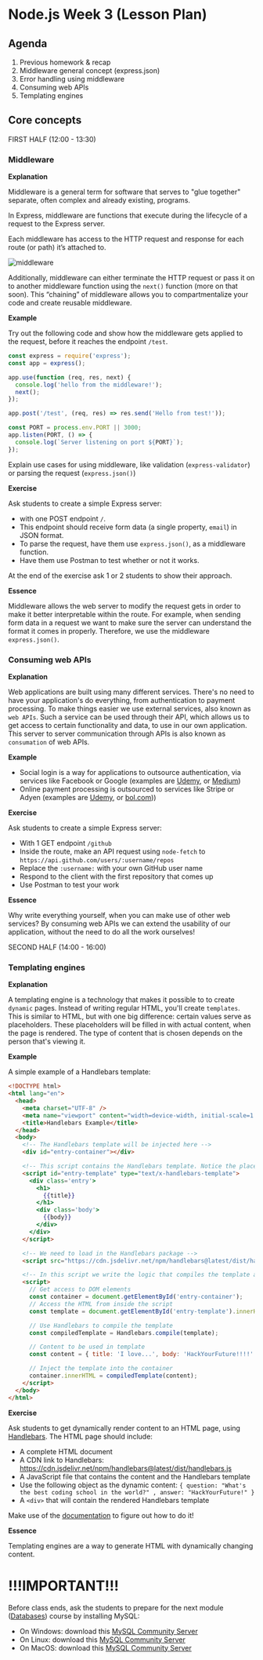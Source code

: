 # Node.js Week 3 (Lesson Plan)

## Agenda

1. Previous homework & recap
2. Middleware general concept (express.json)
3. Error handling using middleware
4. Consuming web APIs
5. Templating engines

## Core concepts

FIRST HALF (12:00 - 13:30)

### Middleware

**Explanation**

Middleware is a general term for software that serves to "glue together" separate, often complex and already existing, programs.

In Express, middleware are functions that execute during the lifecycle of a request to the Express server.

Each middleware has access to the HTTP request and response for each route (or path) it’s attached to.

![middleware](https://d33wubrfki0l68.cloudfront.net/a22bb45df146d43b57f2f6c90182d19e7394cd96/d6e10/assets-jekyll/blog/express-middleware-examples/middleware-30b3b30ad54e21d8281719042860f3edd9fb1f40f93150233a08165d908f4631.png)

Additionally, middleware can either terminate the HTTP request or pass it on to another middleware function using the `next()` function (more on that soon). This “chaining” of middleware allows you to compartmentalize your code and create reusable middleware.

**Example**

Try out the following code and show how the middleware gets applied to the request, before it reaches the endpoint `/test`.

```js
const express = require('express');
const app = express();

app.use(function (req, res, next) {
  console.log('hello from the middleware!');
  next();
});

app.post('/test', (req, res) => res.send('Hello from test!'));

const PORT = process.env.PORT || 3000;
app.listen(PORT, () => {
  console.log(`Server listening on port ${PORT}`);
});
```

Explain use cases for using middleware, like validation (`express-validator`) or parsing the request (`express.json()`)

**Exercise**

Ask students to create a simple Express server:

- with one POST endpoint `/`.
- This endpoint should receive form data (a single property, `email`) in JSON format.
- To parse the request, have them use `express.json()`, as a middleware function.
- Have them use Postman to test whether or not it works.

At the end of the exercise ask 1 or 2 students to show their approach.

**Essence**

Middleware allows the web server to modify the request gets in order to make it better interpretable within the route. For example, when sending form data in a request we want to make sure the server can understand the format it comes in properly. Therefore, we use the middleware `express.json()`.

### Consuming web APIs

**Explanation**

Web applications are built using many different services. There's no need to have your application's do everything, from authentication to payment processing. To make things easier we use external services, also known as `web APIs`. Such a service can be used through their API, which allows us to get access to certain functionality and data, to use in our own application. This server to server communication through APIs is also known as `consumation` of web APIs.

**Example**

- Social login is a way for applications to outsource authentication, via services like Facebook or Google (examples are [Udemy](https://www.udemy.com/join/login-popup/), or [Medium](https://medium.com/))
- Online payment processing is outsourced to services like Stripe or Adyen (examples are [Udemy](https://www.udemy.com/), or [bol.com](https://www.bol.com)))

**Exercise**

Ask students to create a simple Express server:

- With 1 GET endpoint `/github`
- Inside the route, make an API request using `node-fetch` to `https://api.github.com/users/:username/repos`
- Replace the `:username:` with your own GitHub user name
- Respond to the client with the first repository that comes up
- Use Postman to test your work

**Essence**

Why write everything yourself, when you can make use of other web services? By consuming web APIs we can extend the usability of our application, without the need to do all the work ourselves!

SECOND HALF (14:00 - 16:00)

### Templating engines

**Explanation**

A templating engine is a technology that makes it possible to to create `dynamic` pages. Instead of writing regular HTML, you'll create `templates`. This is similar to HTML, but with one big difference: certain values serve as placeholders. These placeholders will be filled in with actual content, when the page is rendered. The type of content that is chosen depends on the person that's viewing it.

**Example**

A simple example of a Handlebars template:

```html
<!DOCTYPE html>
<html lang="en">
  <head>
    <meta charset="UTF-8" />
    <meta name="viewport" content="width=device-width, initial-scale=1.0" />
    <title>Handlebars Example</title>
  </head>
  <body>
    <!-- The Handlebars template will be injected here -->
    <div id="entry-container"></div>

    <!-- This script contains the Handlebars template. Notice the placeholders "title" and "body" -->
    <script id="entry-template" type="text/x-handlebars-template">
      <div class='entry'>
        <h1>
          {{title}}
        </h1>
        <div class='body'>
          {{body}}
        </div>
      </div>
    </script>

    <!-- We need to load in the Handlebars package -->
    <script src="https://cdn.jsdelivr.net/npm/handlebars@latest/dist/handlebars.js"></script>

    <!-- In this script we write the logic that compiles the template and injects it into the container -->
    <script>
      // Get access to DOM elements
      const container = document.getElementById('entry-container');
      // Access the HTML from inside the script
      const template = document.getElementById('entry-template').innerHTML;

      // Use Handlebars to compile the template
      const compiledTemplate = Handlebars.compile(template);

      // Content to be used in template
      const content = { title: 'I love...', body: 'HackYourFuture!!!!' };

      // Inject the template into the container
      container.innerHTML = compiledTemplate(content);
    </script>
  </body>
</html>
```

**Exercise**

Ask students to get dynamically render content to an HTML page, using [Handlebars](http://handlebarsjs.com/). The HTML page should include:

- A complete HTML document
- A CDN link to Handlebars: https://cdn.jsdelivr.net/npm/handlebars@latest/dist/handlebars.js
- A JavaScript file that contains the content and the Handlebars template
- Use the following object as the dynamic content: `{ question: "What's the best coding school in the world?" , answer: "HackYourFuture!" }`
- A `<div>` that will contain the rendered Handlebars template

Make use of the [documentation](http://handlebarsjs.com/installation/#usage) to figure out how to do it!

**Essence**

Templating engines are a way to generate HTML with dynamically changing content.

# !!!IMPORTANT!!!

Before class ends, ask the students to prepare for the next module ([Databases](http://github.com/hackyourfuture/databases)) course by installing MySQL:

- On Windows: download this [MySQL Community Server](https://dev.mysql.com/downloads/mysql/)
- On Linux: download this [MySQL Community Server](https://dev.mysql.com/get/Downloads/MySQL-8.0/mysql-server_8.0.19-1ubuntu19.10_amd64.deb-bundle.tar)
- On MacOS: download this [MySQL Community Server](https://dev.mysql.com/get/Downloads/MySQL-8.0/mysql-8.0.19-macos10.15-x86_64.dmg)
